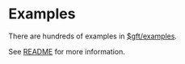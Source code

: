 # Examples

There are hundreds of examples in <a href="../../../examples">$gft/examples</a>.

See <a href="../../../examples/README.md">README</a> for more information.

